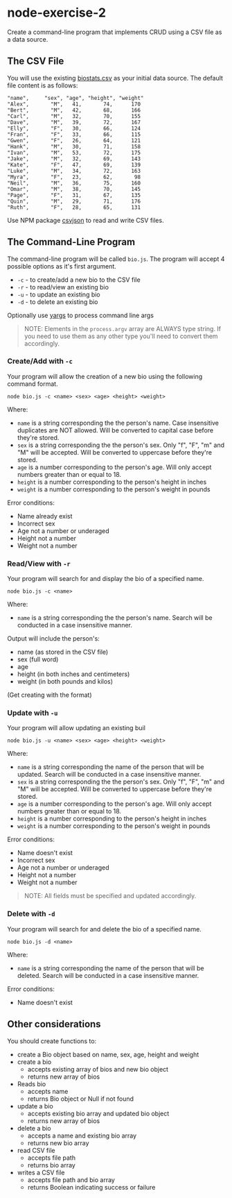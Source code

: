 # node-exercise-2

Create a command-line program that implements CRUD using a CSV file as a data source.

## The CSV File
You will use the existing [biostats.csv](biostats.csv) as your initial data source.
The default file content is as follows:

```
"name",     "sex", "age", "height", "weight"
"Alex",       "M",   41,       74,      170
"Bert",       "M",   42,       68,      166
"Carl",       "M",   32,       70,      155
"Dave",       "M",   39,       72,      167
"Elly",       "F",   30,       66,      124
"Fran",       "F",   33,       66,      115
"Gwen",       "F",   26,       64,      121
"Hank",       "M",   30,       71,      158
"Ivan",       "M",   53,       72,      175
"Jake",       "M",   32,       69,      143
"Kate",       "F",   47,       69,      139
"Luke",       "M",   34,       72,      163
"Myra",       "F",   23,       62,       98
"Neil",       "M",   36,       75,      160
"Omar",       "M",   38,       70,      145
"Page",       "F",   31,       67,      135
"Quin",       "M",   29,       71,      176
"Ruth",       "F",   28,       65,      131
```

Use NPM package [csvjson](https://www.npmjs.com/package/csvjson) to read and write CSV files.

## The Command-Line Program
The command-line program will be called `bio.js`. The program will accept 4 possible options as it's first argument.

- `-c` - to create/add a new bio to the CSV file
- `-r` - to read/view an existing bio
- `-u` - to update an existing bio
- `-d` - to delete an existing bio

Optionally use [yargs](https://www.npmjs.com/package/yargs) to process command line args

> NOTE: Elements in the `process.argv` array are ALWAYS type string. If you need to use them as any other type you'll need to convert them accordingly.

### Create/Add with `-c`
Your program will allow the creation of a new bio using the following command format.

```
node bio.js -c <name> <sex> <age> <height> <weight>
```

Where:
- `name` is a string corresponding the the person's name. Case insensitive duplicates are NOT allowed. Will be converted to capital case before they're stored.
- `sex` is a string corresponding the the person's sex. Only "f", "F", "m" and "M" will be accepted. Will be converted to uppercase before they're stored.
- `age` is a number corresponding to the person's age. Will only accept numbers greater than or equal to 18.
- `height` is a number corresponding to the person's height in inches
- `weight` is a number corresponding to the person's weight in pounds

Error conditions:
- Name already exist
- Incorrect sex
- Age not a number or underaged
- Height not a number
- Weight not a number

### Read/View with `-r`
Your program will search for and display the bio of a specified name.

```
node bio.js -c <name>
```

Where:
- `name` is a string corresponding the the person's name. Search will be conducted in a case insensitive manner.

Output will include the person's:
- name (as stored in the CSV file)
- sex (full word)
- age
- height (in both inches and centimeters)
- weight (in both pounds and kilos)

(Get creating with the format)

### Update with `-u`
Your program will allow updating an existing buil

```
node bio.js -u <name> <sex> <age> <height> <weight>
```

Where:
- `name` is a string corresponding the name of the person that will be updated. Search will be conducted in a case insensitive manner.
- `sex` is a string corresponding the the person's sex. Only "f", "F", "m" and "M" will be accepted. Will be converted to uppercase before they're stored.
- `age` is a number corresponding to the person's age. Will only accept numbers greater than or equal to 18.
- `height` is a number corresponding to the person's height in inches
- `weight` is a number corresponding to the person's weight in pounds

Error conditions:
- Name doesn't exist
- Incorrect sex
- Age not a number or underaged
- Height not a number
- Weight not a number

> NOTE: All fields must be specified and updated accordingly.

### Delete with `-d`
Your program will search for and delete the bio of a specified name.

```
node bio.js -d <name>
```

Where:
- `name` is a string corresponding the name of the person that will be deleted. Search will be conducted in a case insensitive manner.

Error conditions:
- Name doesn't exist

## Other considerations
You should create functions to:
- create a Bio object based on name, sex, age, height and weight
- create a bio
  - accepts existing array of bios and new bio object
  - returns new array of bios
- Reads bio
  - accepts name
  - returns Bio object or Null if not found
- update a bio
  - accepts existing bio array and updated bio object
  - returns new array of bios
- delete a bio
  - accepts a name and existing bio array
  - returns new bio array
- read CSV file
  - accepts file path
  - returns bio array
- writes a CSV file
  - accepts file path and bio array
  - returns Boolean indicating success or failure
  
